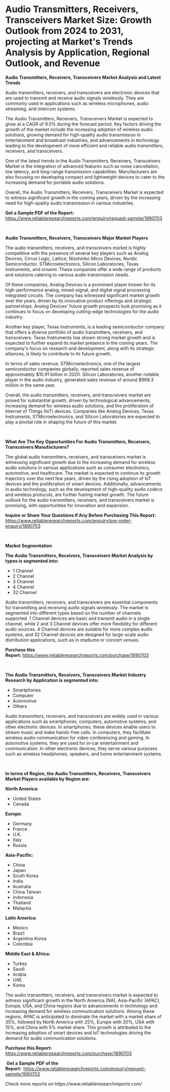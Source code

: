 <p><h1>Audio Transmitters, Receivers, Transceivers Market Size: Growth Outlook from 2024 to 2031, projecting at Market's Trends Analysis by Application, Regional Outlook, and Revenue</h1></p><p><strong>Audio Transmitters, Receivers, Transceivers Market Analysis and Latest Trends</strong></p>
<p><p>Audio transmitters, receivers, and transceivers are electronic devices that are used to transmit and receive audio signals wirelessly. They are commonly used in applications such as wireless microphones, audio streaming, and intercom systems.</p><p>The Audio Transmitters, Receivers, Transceivers Market is expected to grow at a CAGR of 9.5% during the forecast period. Key factors driving the growth of the market include the increasing adoption of wireless audio solutions, growing demand for high-quality audio transmission in entertainment and broadcast industries, and advancements in technology leading to the development of more efficient and reliable audio transmitters, receivers, and transceivers.</p><p>One of the latest trends in the Audio Transmitters, Receivers, Transceivers Market is the integration of advanced features such as noise cancellation, low latency, and long-range transmission capabilities. Manufacturers are also focusing on developing compact and lightweight devices to cater to the increasing demand for portable audio solutions.</p><p>Overall, the Audio Transmitters, Receivers, Transceivers Market is expected to witness significant growth in the coming years, driven by the increasing need for high-quality audio transmission in various industries.</p></p>
<p><strong>Get a Sample PDF of the Report:&nbsp;</strong> <a href="https://www.reliableresearchreports.com/enquiry/request-sample/1890703">https://www.reliableresearchreports.com/enquiry/request-sample/1890703</a></p>
<p>&nbsp;</p>
<p><strong>Audio Transmitters, Receivers, Transceivers Major Market Players</strong></p>
<p><p>The audio transmitters, receivers, and transceivers market is highly competitive with the presence of several key players such as Analog Devices, Cirrus Logic, Lattice, Nisshinbo Micro Devices, Nordic Semiconductor, STMicroelectronics, Silicon Laboratories, Texas Instruments, and onsemi. These companies offer a wide range of products and solutions catering to various audio transmission needs.</p><p>Of these companies, Analog Devices is a prominent player known for its high-performance analog, mixed-signal, and digital signal processing integrated circuits. The company has witnessed significant market growth over the years, driven by its innovative product offerings and strategic partnerships. Analog Devices' future growth prospects look promising as it continues to focus on developing cutting-edge technologies for the audio industry.</p><p>Another key player, Texas Instruments, is a leading semiconductor company that offers a diverse portfolio of audio transmitters, receivers, and transceivers. Texas Instruments has shown strong market growth and is expected to further expand its market presence in the coming years. The company's focus on research and development, along with its strategic alliances, is likely to contribute to its future growth.</p><p>In terms of sales revenue, STMicroelectronics, one of the largest semiconductor companies globally, reported sales revenue of approximately $10.91 billion in 2020. Silicon Laboratories, another notable player in the audio industry, generated sales revenue of around $968.3 million in the same year.</p><p>Overall, the audio transmitters, receivers, and transceivers market are poised for substantial growth, driven by technological advancements, increasing demand for wireless audio solutions, and the proliferation of Internet of Things (IoT) devices. Companies like Analog Devices, Texas Instruments, STMicroelectronics, and Silicon Laboratories are expected to play a pivotal role in shaping the future of this market.</p></p>
<p>&nbsp;</p>
<p><strong>What Are The Key Opportunities For Audio Transmitters, Receivers, Transceivers Manufacturers?</strong></p>
<p><p>The global audio transmitters, receivers, and transceivers market is witnessing significant growth due to the increasing demand for wireless audio solutions in various applications such as consumer electronics, automotive, and healthcare. The market is expected to continue its growth trajectory over the next few years, driven by the rising adoption of IoT devices and the proliferation of smart devices. Additionally, advancements in audio technology, such as the development of high-quality audio codecs and wireless protocols, are further fueling market growth. The future outlook for the audio transmitters, receivers, and transceivers market is promising, with opportunities for innovation and expansion.</p></p>
<p><strong>Inquire or Share Your Questions If Any Before Purchasing This Report:</strong> <a href="https://www.reliableresearchreports.com/enquiry/pre-order-enquiry/1890703">https://www.reliableresearchreports.com/enquiry/pre-order-enquiry/1890703</a></p>
<p>&nbsp;</p>
<p><strong>Market Segmentation</strong></p>
<p><strong>The Audio Transmitters, Receivers, Transceivers Market Analysis by types is segmented into:</strong></p>
<p><ul><li>1 Channel</li><li>2 Channel</li><li>3 Channel</li><li>4 Channel</li><li>32 Channel</li></ul></p>
<p><p>Audio transmitters, receivers, and transceivers are essential components for transmitting and receiving audio signals wirelessly. The market is segmented into different types based on the number of channels supported. 1 Channel devices are basic and transmit audio in a single channel, while 2 and 3 Channel devices offer more flexibility for different audio sources. 4 Channel devices are suitable for more complex audio systems, and 32 Channel devices are designed for large-scale audio distribution applications, such as in stadiums or concert venues.</p></p>
<p><strong>Purchase this Report:&nbsp;</strong><a href="https://www.reliableresearchreports.com/purchase/1890703">https://www.reliableresearchreports.com/purchase/1890703</a></p>
<p>&nbsp;</p>
<p><strong>The Audio Transmitters, Receivers, Transceivers Market Industry Research by Application is segmented into:</strong></p>
<p><ul><li>Smartphones</li><li>Computer</li><li>Automotive</li><li>Others</li></ul></p>
<p><p>Audio transmitters, receivers, and transceivers are widely used in various applications such as smartphones, computers, automotive systems, and other electronic devices. In smartphones, these devices enable users to stream music and make hands-free calls. In computers, they facilitate wireless audio communication for video conferencing and gaming. In automotive systems, they are used for in-car entertainment and communication. In other electronic devices, they serve various purposes such as wireless headphones, speakers, and home entertainment systems.</p></p>
<p>&nbsp;</p>
<p><strong>In terms of Region, the Audio Transmitters, Receivers, Transceivers Market Players available by Region are:</strong></p>
<p>
    <p> <strong> North America: </strong>
        <ul>
            <li>United States</li>
            <li>Canada</li>
        </ul>
        </p> 
    <p> <strong> Europe: </strong>
        <ul>
            <li>Germany</li>
            <li>France</li>
            <li>U.K.</li>
            <li>Italy</li>
            <li>Russia</li>
        </ul>
        </p> 
    <p> <strong> Asia-Pacific: </strong>
        <ul>
            <li>China</li>
            <li>Japan</li>
            <li>South Korea</li>
            <li>India</li>
            <li>Australia</li>
            <li>China Taiwan</li>
            <li>Indonesia</li>
            <li>Thailand</li>
            <li>Malaysia</li>
        </ul>
        </p> 
    <p> <strong> Latin America: </strong>
        <ul>
            <li>Mexico</li>
            <li>Brazil</li>
            <li>Argentina Korea</li>
            <li>Colombia</li>
        </ul>
        </p> 
    <p> <strong> Middle East & Africa: </strong>
        <ul>
            <li>Turkey</li>
            <li>Saudi</li>
            <li>Arabia</li>
            <li>UAE</li>
            <li>Korea</li>
        </ul>
    </p>
    </p>
<p><p>The audio transmitters, receivers, and transceivers market is expected to witness significant growth in the North America (NA), Asia-Pacific (APAC), Europe, USA, and China regions due to advancements in technology and increasing demand for wireless communication solutions. Among these regions, APAC is anticipated to dominate the market with a market share of 35%, followed by North America with 25%, Europe with 20%, USA with 15%, and China with 5% market share. This growth is attributed to the increasing adoption of smart devices and IoT technologies driving the demand for audio communication solutions.</p></p>
<p><strong>Purchase this Report: </strong><a href="https://www.reliableresearchreports.com/purchase/1890703">https://www.reliableresearchreports.com/purchase/1890703</a></p>
<p>&nbsp;<strong>Get a Sample PDF of the Report:&nbsp;&nbsp;</strong><a href="https://www.reliableresearchreports.com/enquiry/request-sample/1890703">https://www.reliableresearchreports.com/enquiry/request-sample/1890703</a></p>
<p><strong></strong></p>
<p>Check more reports on https://www.reliableresearchreports.com/</p>